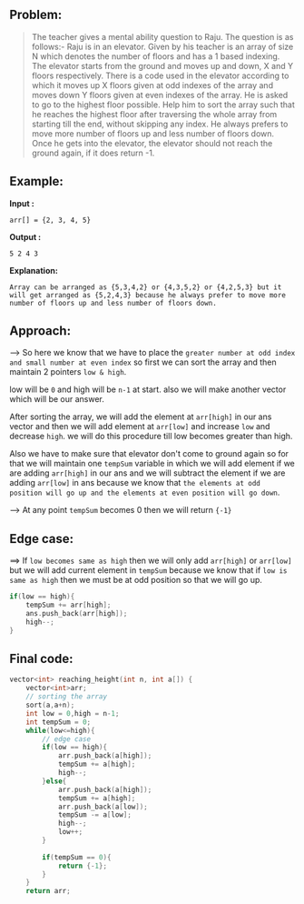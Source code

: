 ## Problem:

>The teacher gives a mental ability question to Raju. The question is as follows:-
Raju is in an elevator. Given by his teacher is an array of size N which denotes the number of floors and has a 1 based indexing. The elevator starts from the ground and moves up and down, X and Y floors respectively. There is a code used in the elevator according to which it moves up X floors given at odd indexes of the array and moves down Y floors given at even indexes of the array. He is asked to go to the highest floor possible. Help him to sort the array such that he reaches the highest floor after traversing the whole array from starting till the end, without skipping any index.
He always prefers to move more number of floors up and less number of floors down. Once he gets into the elevator, the elevator should not reach the ground again, if it does return -1.

## Example:

**Input :** 
```
arr[] = {2, 3, 4, 5}
```
**Output :** 
```
5 2 4 3
```
**Explanation:**
```
Array can be arranged as {5,3,4,2} or {4,3,5,2} or {4,2,5,3} but it will get arranged as {5,2,4,3} because he always prefer to move more number of floors up and less number of floors down.
```

## Approach:

--> So here we know that we have to place the `greater number at odd index and small number at even index` so first we can sort the array and then maintain 2 pointers `low & high`.

low will be `0` and high will be `n-1` at start.
also we will make another vector which will be our answer.

After sorting the array, we will add the element at `arr[high]` in our ans vector and then we will add element at `arr[low]` and increase `low` and decrease `high`. we will do this procedure till low becomes greater than high.

Also we have to make sure that elevator don't come to ground again so for that we will maintain one `tempSum` variable in which we will add element if we are adding `arr[high]` in our ans and we will subtract the element if we are adding `arr[low]` in ans because we know that `the elements at odd position will go up and the elements at even position will go down`.

--> At any point `tempSum` becomes 0 then we will return `{-1}`

## Edge case:

==> If `low becomes same as high` then we will only add `arr[high]` or `arr[low]` but we will add current element in `tempSum` because we know that if `low is same as high` then we must be at odd position so that we will go up.

```cpp
if(low == high){
	tempSum += arr[high];
	ans.push_back(arr[high]);
	high--;
}
```

## Final code:

```cpp
vector<int> reaching_height(int n, int a[]) {
    vector<int>arr;
	// sorting the array
    sort(a,a+n);
    int low = 0,high = n-1;
    int tempSum = 0;
    while(low<=high){
		// edge case
        if(low == high){
            arr.push_back(a[high]);
            tempSum += a[high];
            high--;
        }else{
            arr.push_back(a[high]);
            tempSum += a[high];
            arr.push_back(a[low]);
            tempSum -= a[low];
            high--;
            low++;
        }
        
        if(tempSum == 0){
            return {-1};
        }
    }
    return arr;
```